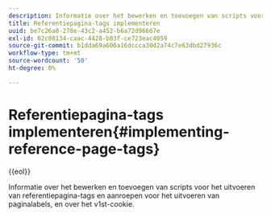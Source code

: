 ```yaml
---
description: Informatie over het bewerken en toevoegen van scripts voor het uitvoeren van referentiepagina-tags en aanroepen voor het uitvoeren van paginalabels, en over het v1st-cookie.
title: Referentiepagina-tags implementeren
uuid: be7c26a8-278e-43c2-a452-b6a72d96667e
exl-id: 02c08134-caac-4428-b03f-ce723eac4059
source-git-commit: b1dda69a606a16dccca30d2a74c7e63dbd27936c
workflow-type: tm+mt
source-wordcount: '50'
ht-degree: 0%

---
```


# Referentiepagina-tags implementeren{#implementing-reference-page-tags}

{{eol}}

Informatie over het bewerken en toevoegen van scripts voor het uitvoeren van referentiepagina-tags en aanroepen voor het uitvoeren van paginalabels, en over het v1st-cookie.
